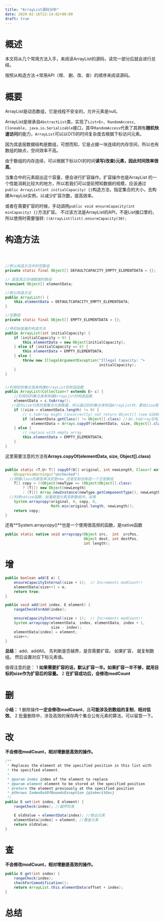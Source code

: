 ```yaml
---
title: "ArrayList源码分析"
date: 2020-02-16T22:14:02+08:00
draft: true
---
```


# 概述

本文将从几个常用方法入手，来阅读ArrayList的源码，读完一部分后就会进行总结。

按照从构造方法->常用API（增、 删、改、查）的顺序来阅读源码。

# 概要

ArrayList是动态数组，它是线程不安全的，允许元素是null。

ArrayList是继承自`AbstractList`类，实现了`List<E>, RandomAccess, Cloneable, java.io.Serializable`接口，其中`RandomAccess`代表了其拥有**随机快速访问**的能力，`ArrayList`可以以O(1)的时间复杂度去根据下标访问元素。

因为其底层数据结构是数组，可想而知，它是占据一块连续的内存空间，所以也有数组的缺点，空间效率不高。

由于数组的内存连续，可以根据下标以O(的时间**读写(改查)**元素，因此**时间效率很高**。

当集合中的元素超出这个容量，便会进行扩容操作。扩容操作也是ArrayList 的一个性能消耗比较大的地方，所以若我们可以提前预知数据的规模，应该通过`public ArrayList(int initialCapacity) {}`构造方法，指定集合的大小，去构建ArrayList实例，以减少扩容次数，提高效率。

或者在需要扩容的时候，手动调用`public void ensureCapacity(int minCapacity) {}`方法扩容。
不过该方法是ArrayList的API，不是List接口里的，所以使用时需要强转:
`((ArrayList)list).ensureCapacity(30);`

# 构造方法

```java



//默认构造方法中的空数组
private static final Object[] DEFAULTCAPACITY_EMPTY_ELEMENTDATA = {};

// 底层真正存储数据的数组
transient Object[] elementData; 

//默认构造方法
public ArrayList() {
    this.elementData = DEFAULTCAPACITY_EMPTY_ELEMENTDATA;
}

//空数组
private static final Object[] EMPTY_ELEMENTDATA = {};

//带初始容量的构造方法
public ArrayList(int initialCapacity) {
    if (initialCapacity > 0) {
        this.elementData = new Object[initialCapacity];
    } else if (initialCapacity == 0) {
        this.elementData = EMPTY_ELEMENTDATA;
    } else {
        throw new IllegalArgumentException("Illegal Capacity: "+
                                           initialCapacity);
    }
}


//利用别的集合类来构建ArrayList的构造函数
public ArrayList(Collection<? extends E> c) {
  	//利用别的集合类来构建ArrayList的构造函数
    elementData = c.toArray();
   //因为size代表的是集合元素数量，所以通过别的集合来构造ArrayList时，要给size赋值
    if ((size = elementData.length) != 0) {
        // c.toArray might (incorrectly) not return Object[] (see 6260652)
        if (elementData.getClass() != Object[].class) //当c.toArray没有正确返回Object[]时，利用Arrays.copyOf来复制集合c中的元素到elementData中来
            elementData = Arrays.copyOf(elementData, size, Object[].class);
    } else {
        // replace with empty array.
        this.elementData = EMPTY_ELEMENTDATA;
    }
}
```

这里需要注意的方法有**Arrays.copyOf(elementData, size, Object[].class)**

```java

public static <T,U> T[] copyOf(U[] original, int newLength, Class<? extends T[]> newType) {
    @SuppressWarnings("unchecked")
  //根据class的类型来决定是new 还是反射去构造一个泛型数组
    T[] copy = ((Object)newType == (Object)Object[].class)
        ? (T[]) new Object[newLength]
        : (T[]) Array.newInstance(newType.getComponentType(), newLength);
  //利用native函数，批量赋值元素至新数组中。如果
    System.arraycopy(original, 0, copy, 0,
                     Math.min(original.length, newLength));
    return copy;
}
```

还有**System.arraycopy()**也是一个使用很高频的函数，是native函数

```java
public static native void arraycopy(Object src,  int  srcPos,
                                    Object dest, int destPos,
                                    int length);
```


# 增

```java
public boolean add(E e) {
    ensureCapacityInternal(size + 1);  // Increments modCount!!
    elementData[size++] = e;
    return true;
}
```

```java
public void add(int index, E element) {
    rangeCheckForAdd(index);

    ensureCapacityInternal(size + 1);  // Increments modCount!!
    System.arraycopy(elementData, index, elementData, index + 1,
                     size - index);
    elementData[index] = element;
    size++;
}
```

**总结：**
add、addAll。
先判断是否越界，是否需要扩容。
如果扩容， 就复制数组。
然后设置对应下标元素值。

值得注意的是：
1 **如果需要扩容的话，默认扩容一半。如果扩容一半不够，就用目标的size作为扩容后的容量。**
2 **在扩容成功后，会修改modCount**



# 删

**小结：**
1 删除操作**一定会修改modCount**，且**可能涉及到数组的复制**，**相对低效**。
2 批量删除中，涉及高效的保存两个集合公有元素的算法，可以留意一下。



# 改

**不会修改modCount，相对增删是高效的操作。**

```java
/**
 * Replaces the element at the specified position in this list with
 * the specified element.
 *
 * @param index index of the element to replace
 * @param element element to be stored at the specified position
 * @return the element previously at the specified position
 * @throws IndexOutOfBoundsException {@inheritDoc}
 */
public E set(int index, E element) {
    rangeCheck(index); //越界检查

    E oldValue = elementData(index); //取出元素
    elementData[index] = element; //覆盖元素
    return oldValue;
}
```

# 查

**不会修改modCount，相对增删是高效的操作。**

```java
public E get(int index) {
    rangeCheck(index);
    checkForComodification();
    return ArrayList.this.elementData(offset + index);
}
```

# 总结


